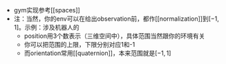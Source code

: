 - gym实现参考[[spaces]]
- 注：当然，你的env可以在给出observation前，都作[[normalization]]到$[-1, 1]$。示例：涉及机器人的
    - position用3个数表示（三维空间中），具体范围当然跟你的环境有关
    - 你可以把范围的上限，下限分别对应1和-1
    - 而orientation常用[[quaternion]]，本来范围就是$[-1,1]$